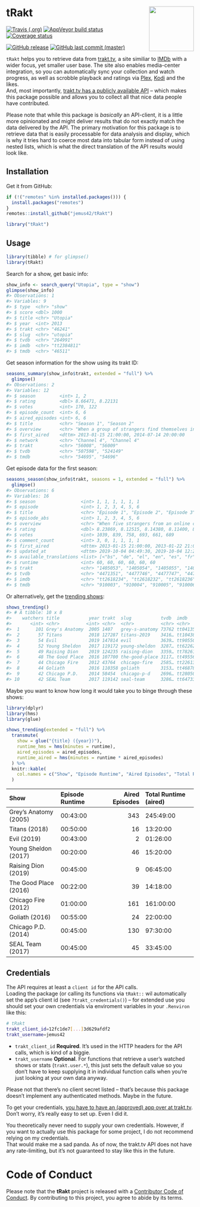 
<!-- README.md is generated from README.Rmd. Please edit that file -->

# tRakt <img src="https://jemus42.github.io/tRakt/reference/figures/logo.png" align="right" height="120"/>

<!-- badges: start -->

[![Travis
(.org)](https://img.shields.io/travis/jemus42/tRakt.svg?logo=travis)](https://travis-ci.org/jemus42/tRakt)
[![AppVeyor build
status](https://ci.appveyor.com/api/projects/status/github/jemus42/tRakt?branch=master&svg=true)](https://ci.appveyor.com/project/jemus42/tRakt)
[![Coverage
status](https://codecov.io/gh/jemus42/tRakt/branch/master/graph/badge.svg)](https://codecov.io/github/jemus42/tRakt?branch=master)
<!-- [![CRAN status](https://www.r-pkg.org/badges/version/tRakt)](https://cran.r-project.org/package=tRakt) -->
[![GitHub
release](https://img.shields.io/github/release/jemus42/tRakt.svg?logo=GitHub)](https://github.com/jemus42/tRakt/releases)
[![GitHub last commit
(master)](https://img.shields.io/github/last-commit/jemus42/tRakt/master.svg?logo=GithUb)](https://github.com/jemus42/tRakt/commits/master)
<!-- badges: end -->

`tRakt` helps you to retrieve data from [trakt.tv](https://trakt.tv/), a
site similiar to [IMDb](https://imdb.com) with a wider focus, yet
smaller user base. The site also enables media-center integration, so
you can automatically sync your collection and watch progress, as well
as scrobble playback and ratings via [Plex](https://www.plex.tv/),
[Kodi](https://kodi.tv/) and the likes.  
And, most importantly, [trakt.tv has a publicly available
API](https://trakt.docs.apiary.io) – which makes this package possible
and allows you to collect all that nice data people have contributed.

Please note that while this package is *basically* an API-client, it is
a little more opinionated and might deliver results that do not exactly
match the data delivered by the API. The primary motivation for this
package is to retrieve data that is easily processable for data analysis
and display, which is why it tries hard to coerce most data into tabular
form instead of using nested lists, which is what the direct translation
of the API results would look like.

## Installation

Get it from GitHub:

``` r
if (!("remotes" %in% installed.packages())) {
  install.packages("remotes")
}
remotes::install_github("jemus42/tRakt")

library("tRakt")
```

## Usage

``` r
library(tibble) # for glimpse()
library(tRakt)
```

Search for a show, get basic info:

``` r
show_info <- search_query("Utopia", type = "show")
glimpse(show_info)
#> Observations: 1
#> Variables: 9
#> $ type  <chr> "show"
#> $ score <dbl> 1000
#> $ title <chr> "Utopia"
#> $ year  <int> 2013
#> $ trakt <chr> "46241"
#> $ slug  <chr> "utopia"
#> $ tvdb  <chr> "264991"
#> $ imdb  <chr> "tt2384811"
#> $ tmdb  <chr> "46511"
```

Get season information for the show using its trakt ID:

``` r
seasons_summary(show_info$trakt, extended = "full") %>%
  glimpse()
#> Observations: 2
#> Variables: 12
#> $ season         <int> 1, 2
#> $ rating         <dbl> 8.66471, 8.22131
#> $ votes          <int> 170, 122
#> $ episode_count  <int> 6, 6
#> $ aired_episodes <int> 6, 6
#> $ title          <chr> "Season 1", "Season 2"
#> $ overview       <chr> "When a group of strangers find themselves in pos…
#> $ first_aired    <dttm> 2013-01-15 21:00:00, 2014-07-14 20:00:00
#> $ network        <chr> "Channel 4", "Channel 4"
#> $ trakt          <chr> "56008", "56009"
#> $ tvdb           <chr> "507598", "524149"
#> $ tmdb           <chr> "54695", "54696"
```

Get episode data for the first season:

``` r
seasons_season(show_info$trakt, seasons = 1, extended = "full") %>%
  glimpse()
#> Observations: 6
#> Variables: 16
#> $ season                 <int> 1, 1, 1, 1, 1, 1
#> $ episode                <int> 1, 2, 3, 4, 5, 6
#> $ title                  <chr> "Episode 1", "Episode 2", "Episode 3", "E…
#> $ episode_abs            <int> 1, 2, 3, 4, 5, 6
#> $ overview               <chr> "When five strangers from an online comic…
#> $ rating                 <dbl> 8.23869, 8.12515, 8.14380, 8.11400, 8.304…
#> $ votes                  <int> 1039, 839, 758, 693, 661, 689
#> $ comment_count          <int> 3, 0, 1, 1, 1, 1
#> $ first_aired            <dttm> 2013-01-15 21:00:00, 2013-01-22 21:00:00…
#> $ updated_at             <dttm> 2019-10-04 04:49:30, 2019-10-04 12:29:56…
#> $ available_translations <list> [<"bs", "de", "el", "en", "es", "fr", "h…
#> $ runtime                <int> 60, 60, 60, 60, 60, 60
#> $ trakt                  <chr> "1405053", "1405054", "1405055", "1405056…
#> $ tvdb                   <chr> "4471351", "4477746", "4477747", "4477748…
#> $ imdb                   <chr> "tt2618234", "tt2618232", "tt2618236", "t…
#> $ tmdb                   <chr> "910003", "910004", "910005", "910006", "…
```

Or alternatively, get the [trending
shows](https://trakt.tv/shows/trending):

``` r
shows_trending()
#> # A tibble: 10 x 8
#>    watchers title           year trakt  slug           tvdb  imdb     tmdb 
#>       <int> <chr>          <int> <chr>  <chr>          <chr> <chr>    <chr>
#>  1      101 Grey's Anatomy  2005 1407   grey-s-anatomy 73762 tt04135… 1416 
#>  2       57 Titans          2018 127287 titans-2019    3416… tt10438… 75450
#>  3       54 Evil            2019 147814 evil           3639… tt90550… 86848
#>  4       52 Young Sheldon   2017 119172 young-sheldon  3287… tt62262… 71728
#>  5       49 Raising Dion    2019 124235 raising-dion   3359… tt78261… 93392
#>  6       48 The Good Place  2016 107700 the-good-place 3117… tt49556… 66573
#>  7       44 Chicago Fire    2012 43764  chicago-fire   2585… tt22613… 44006
#>  8       44 Goliath         2016 110358 goliath        3153… tt46878… 67384
#>  9       42 Chicago P.D.    2014 58454  chicago-p-d    2696… tt28050… 58841
#> 10       42 SEAL Team       2017 119142 seal-team      3286… tt64733… 71789
```

Maybe you want to know how long it would take you to binge through these
shows:

``` r
library(dplyr)
library(hms)
library(glue)

shows_trending(extended = "full") %>%
  transmute(
    show = glue("{title} ({year})"),
    runtime_hms = hms(minutes = runtime),
    aired_episodes = aired_episodes,
    runtime_aired = hms(minutes = runtime * aired_episodes)
  ) %>%
  knitr::kable(
    col.names = c("Show", "Episode Runtime", "Aired Episodes", "Total Runtime (aired)")
  )
```

| Show                  | Episode Runtime | Aired Episodes | Total Runtime (aired) |
| :-------------------- | :-------------- | -------------: | :-------------------- |
| Grey’s Anatomy (2005) | 00:43:00        |            343 | 245:49:00             |
| Titans (2018)         | 00:50:00        |             16 | 13:20:00              |
| Evil (2019)           | 00:43:00        |              2 | 01:26:00              |
| Young Sheldon (2017)  | 00:20:00        |             46 | 15:20:00              |
| Raising Dion (2019)   | 00:45:00        |              9 | 06:45:00              |
| The Good Place (2016) | 00:22:00        |             39 | 14:18:00              |
| Chicago Fire (2012)   | 01:00:00        |            161 | 161:00:00             |
| Goliath (2016)        | 00:55:00        |             24 | 22:00:00              |
| Chicago P.D. (2014)   | 00:45:00        |            130 | 97:30:00              |
| SEAL Team (2017)      | 00:45:00        |             45 | 33:45:00              |

## Credentials

The API requires at least a `client id` for the API calls.  
Loading the package (or calling its functions via `tRakt::` wil
automatically set the app’s client id (see `?trakt_credentials()`) – for
extended use you should set your own credentials via enviroment
variables in your `.Renviron` like this:

``` sh
# tRakt
trakt_client_id=12fc1de7[...]3d629afdf2
trakt_username=jemus42
```

  - `trakt_client_id` **Required**. It’s used in the HTTP headers for
    the API calls, which is kind of a biggie.
  - `trakt_username` **Optional**. For functions that retrieve a user’s
    watched shows or stats (`trakt.user.*`), this just sets the default
    value so you don’t have to keep supplying it in individual function
    calls when you’re just looking at your own data anyway.

Please not that there’s no client secret listed – that’s because this
package doesn’t implement any authenticated methods. Maybe in the
future.

To get your credentials, [you have to have an (approved) app over at
trakt.tv](http://trakt.tv/oauth/applications).  
Don’t worry, it’s really easy to set up. Even I did it.

You theoretically never need to supply your own credentials. However, if
you want to actually use this package for some project, I do not
recommend relying on my credentials.  
That would make me a sad panda. As of now, the trakt.tv API does not
have any rate-limiting, but it’s not guaranteed to stay like this in the
future.

# Code of Conduct

Please note that the **tRakt** project is released with a [Contributor
Code of Conduct](.github/CODE_OF_CONDUCT.md). By contributing to this
project, you agree to abide by its terms.
